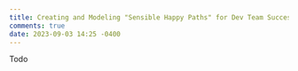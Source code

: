 ```yaml
---
title: Creating and Modeling "Sensible Happy Paths" for Dev Team Success
comments: true
date: 2023-09-03 14:25 -0400
---
```

T﻿odo
